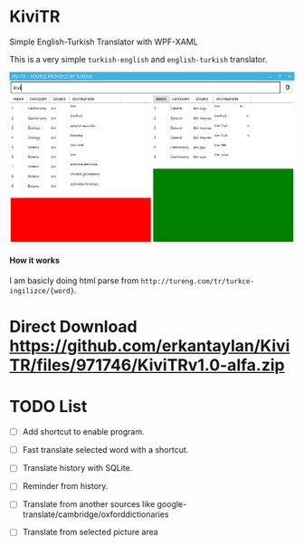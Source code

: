 # KiviTR
Simple English-Turkish Translator with WPF-XAML

This is a very simple `turkish-english` and `english-turkish` translator.

![](/Documents/sample.png)


#### How it works

I am basicly doing html parse from `http://tureng.com/tr/turkce-ingilizce/{word}`.

# Direct Download https://github.com/erkantaylan/KiviTR/files/971746/KiviTRv1.0-alfa.zip



# TODO List

- [ ] Add shortcut to enable program.

- [ ] Fast translate selected word with a shortcut.

- [ ] Translate history with SQLite.

- [ ] Reminder from history.

- [ ] Translate from another sources like google-translate/cambridge/oxforddictionaries

- [ ] Translate from selected picture area
